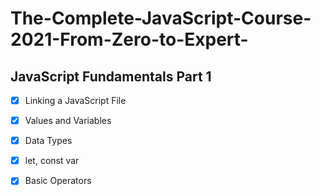 # The-Complete-JavaScript-Course-2021-From-Zero-to-Expert-


## JavaScript Fundamentals Part 1
- [x] Linking a JavaScript File
- [x] Values and Variables 
- [x] Data Types 
- [x] let, const var 
- [x] Basic Operators
                                     
                                                                  
                                     
                                     
